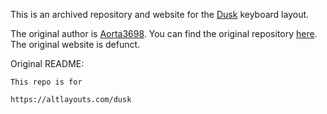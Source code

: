 This is an archived repository and website for the [Dusk](https://luminespire.github.io/dusk/) keyboard layout.

The original author is [Aorta3698](https://github.com/Aorta3698).
You can find the original repository [here](https://github.com/Aorta3698/dusk). The original website is defunct.

Original README:
```
This repo is for

https://altlayouts.com/dusk
```
